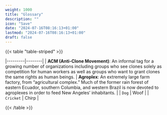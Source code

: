 ```yaml
---
weight: 1000
title: "Glossary"
description: ""
icon: "Save"
date: "2024-07-16T08:16:13+01:00"
lastmod: "2024-07-16T08:16:13+01:00"
draft: false
---
```

{{< table "table-striped" >}}

|---------|--------|
| **ACM (Anti-Clone Movement)**: An informal tag for a growing number of organizations including groups who see clones solely as competition for human workers as well as groups who want to grant clones the same rights as human beings. | **Agroplex**: An extremely large farm factory, from “agricultural complex.” Much of the former rain forest of eastern Ecuador, southern Columbia, and western Brazil is now devoted to agroplexes in order to feed New Angeles’ inhabitants. |
| `Dog` | Woof |
| `Cricket` | Chirp |

{{< /table >}}
